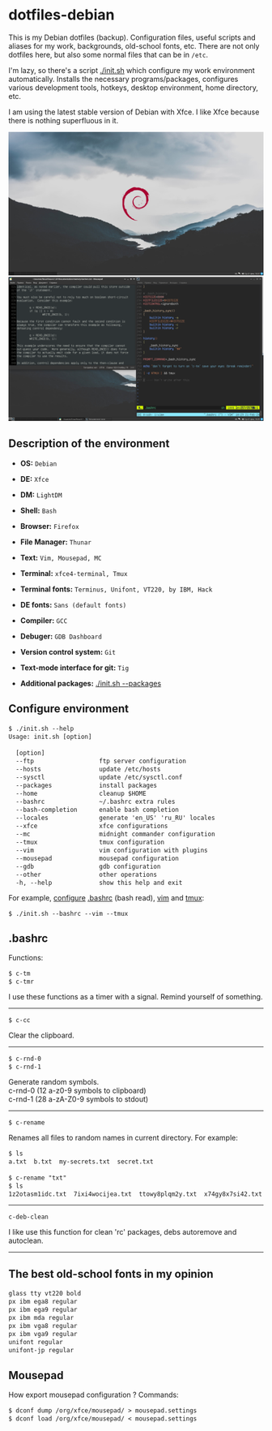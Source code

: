 # dotfiles-debian
This is my Debian dotfiles (backup). Configuration files, useful scripts and aliases for my work, backgrounds,
old-school fonts, etc. There are not only dotfiles here, but also some normal files that can be in ```/etc```.

I'm lazy, so there's a script [./init.sh](https://github.com/iikrllx/dotfiles-debian/blob/master/init.sh)
which configure my work environment automatically. Installs the necessary programs/packages, configures various
development tools, hotkeys, desktop environment, home directory, etc.

I am using the latest stable version of Debian with Xfce. I like Xfce because there is nothing superfluous in it.

![screenshot](./.local/share/example-b.png)
![screenshot](./.local/share/example-a.png)

## Description of the environment
- <strong>OS:</strong> ```Debian```
- <strong>DE:</strong> ```Xfce```
- <strong>DM:</strong> ```LightDM```
- <strong>Shell:</strong> ```Bash```
- <strong>Browser:</strong> ```Firefox```
- <strong>File Manager:</strong> ```Thunar```

- <strong>Text:</strong> ```Vim, Mousepad, MC```
- <strong>Terminal:</strong> ```xfce4-terminal, Tmux```
- <strong>Terminal fonts:</strong> ```Terminus, Unifont, VT220, by IBM, Hack```
- <strong>DE fonts:</strong> ```Sans (default fonts)```

- <strong>Compiler:</strong> ```GCC```
- <strong>Debuger:</strong> ```GDB Dashboard```

- <strong>Version control system:</strong> ```Git```
- <strong>Text-mode interface for git:</strong> ```Tig```

- <strong>Additional packages:</strong> [./init.sh --packages](https://github.com/iikrllx/dotfiles-debian/blob/master/init.sh)

## Configure environment
```
$ ./init.sh --help
Usage: init.sh [option]

  [option]
  --ftp                  ftp server configuration
  --hosts                update /etc/hosts
  --sysctl               update /etc/sysctl.conf
  --packages             install packages
  --home                 cleanup $HOME
  --bashrc               ~/.bashrc extra rules
  --bash-completion      enable bash completion
  --locales              generate 'en_US' 'ru_RU' locales
  --xfce                 xfce configurations
  --mc                   midnight commander configuration
  --tmux                 tmux configuration
  --vim                  vim configuration with plugins
  --mousepad             mousepad configuration
  --gdb                  gdb configuration
  --other                other operations
  -h, --help             show this help and exit
```

For example, [configure](https://github.com/iikrllx/dotfiles-debian/blob/master/init.sh)
[.bashrc](https://github.com/iikrllx/dotfiles-debian/blob/master/.bashrc)
(bash read), [vim](https://github.com/iikrllx/dotfiles-debian/blob/master/.vimrc) and
[tmux](https://github.com/iikrllx/dotfiles-debian/blob/master/.tmux.conf):
```
$ ./init.sh --bashrc --vim --tmux
```

## .bashrc
Functions:

```
$ c-tm
$ c-tmr
```
I use these functions as a timer with a signal.
Remind yourself of something.

---

```
$ c-cc
```
Clear the clipboard.

---

```
$ c-rnd-0
$ c-rnd-1
```
Generate random symbols.<br/>
c-rnd-0 (12 a-z0-9 symbols to clipboard)<br/>
c-rnd-1 (28 a-zA-Z0-9 symbols to stdout)<br/>

---

```
$ c-rename
```
Renames all files to random names in current directory. For example:
```
$ ls
a.txt  b.txt  my-secrets.txt  secret.txt

$ c-rename "txt"
$ ls
1z2otasm1idc.txt  7ixi4wocijea.txt  ttowy8plqm2y.txt  x74gy8x7si42.txt
```

---

```
c-deb-clean
```
I like use this function for clean 'rc' packages, debs autoremove and autoclean.

---

## The best old-school fonts in my opinion
```
glass tty vt220 bold
px ibm ega8 regular
px ibm ega9 regular
px ibm mda regular
px ibm vga8 regular
px ibm vga9 regular
unifont regular
unifont-jp regular
```

## Mousepad
How export mousepad configuration ? Commands:
```
$ dconf dump /org/xfce/mousepad/ > mousepad.settings
$ dconf load /org/xfce/mousepad/ < mousepad.settings
```
